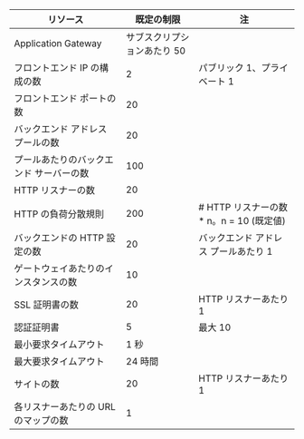 | リソース | 既定の制限 | 注 |
| --- | --- | --- |
| Application Gateway |サブスクリプションあたり 50 | |
| フロントエンド IP の構成の数 |2 |パブリック 1、プライベート 1 |
| フロントエンド ポートの数 |20 | |
| バックエンド アドレス プールの数 |20 | |
| プールあたりのバックエンド サーバーの数 |100 | |
| HTTP リスナーの数 |20 | |
| HTTP の負荷分散規則 |200 |# HTTP リスナーの数 * n。n = 10 (既定値) |
| バックエンドの HTTP 設定の数 |20 |バックエンド アドレス プールあたり 1 |
| ゲートウェイあたりのインスタンスの数 |10 | |
| SSL 証明書の数 |20 |HTTP リスナーあたり 1 |
| 認証証明書 |5 | 最大 10 |
| 最小要求タイムアウト |1 秒 | |
| 最大要求タイムアウト |24 時間 | |
| サイトの数 |20 |HTTP リスナーあたり 1 |
| 各リスナーあたりの URL のマップの数 |1 | |

